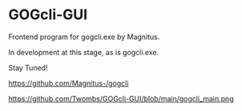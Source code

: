 # GOGcli-GUI
Frontend program for gogcli.exe by Magnitus.

In development at this stage, as is gogcli.exe.

Stay Tuned!

https://github.com/Magnitus-/gogcli

https://github.com/Twombs/GOGcli-GUI/blob/main/gogcli_main.png
